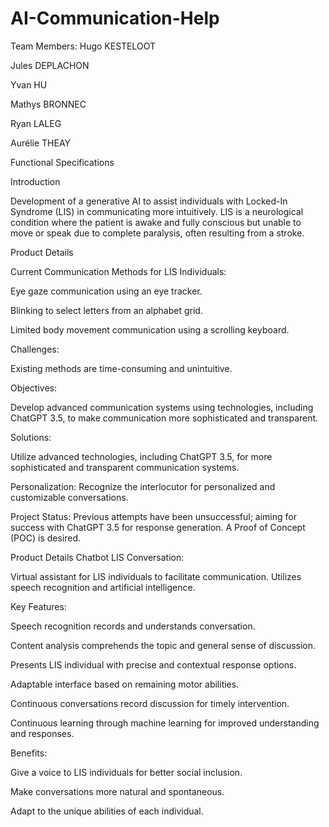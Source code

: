 # AI-Communication-Help

Team Members:
Hugo KESTELOOT

Jules DEPLACHON


Yvan HU

Mathys BRONNEC

Ryan LALEG

Aurélie THEAY

Functional Specifications

Introduction

Development of a generative AI to assist individuals with Locked-In Syndrome (LIS) in communicating more intuitively. LIS is a neurological condition where the patient is awake and fully conscious but unable to move or speak due to complete paralysis, often resulting from a stroke.

Product Details

Current Communication Methods for LIS Individuals:

Eye gaze communication using an eye tracker.

Blinking to select letters from an alphabet grid.

Limited body movement communication using a scrolling keyboard.

Challenges:

Existing methods are time-consuming and unintuitive.


Objectives:

Develop advanced communication systems using technologies, including ChatGPT 3.5, to make communication more sophisticated and transparent.


Solutions:

Utilize advanced technologies, including ChatGPT 3.5, for more sophisticated and transparent communication systems.

Personalization: Recognize the interlocutor for personalized and customizable conversations.

Project Status:
Previous attempts have been unsuccessful; aiming for success with ChatGPT 3.5 for response generation. A Proof of Concept (POC) is desired.

Product Details
Chatbot LIS Conversation:

Virtual assistant for LIS individuals to facilitate communication.
Utilizes speech recognition and artificial intelligence.

Key Features:


Speech recognition records and understands conversation.

Content analysis comprehends the topic and general sense of discussion.

Presents LIS individual with precise and contextual response options.

Adaptable interface based on remaining motor abilities.

Continuous conversations record discussion for timely intervention.

Continuous learning through machine learning for improved understanding and responses.

Benefits:



Give a voice to LIS individuals for better social inclusion.

Make conversations more natural and spontaneous.

Adapt to the unique abilities of each individual.
